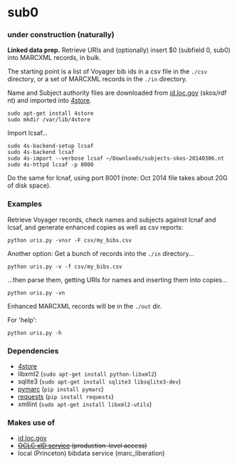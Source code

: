 # sub0

### under construction (naturally)

<b>Linked data prep.</b> Retrieve URIs and (optionally) insert $0 (subfield 0, sub0) into MARCXML records, in bulk.

The starting point is a list of Voyager bib ids in a csv file in the `./csv` directory, or a set of MARCXML records in the `./in` directory.

Name and Subject authority files are downloaded from [id.loc.gov](http://id.loc.gov/download/) (skos/rdf nt) and imported into [4store](http://4store.org/).
```
sudo apt-get install 4store
sudo mkdir /var/lib/4store
```
Import lcsaf...
```
sudo 4s-backend-setup lcsaf
sudo 4s-backend lcsaf
sudo 4s-import --verbose lcsaf ~/Downloads/subjects-skos-20140306.nt
sudo 4s-httpd lcsaf -p 8000
```
Do the same for lcnaf, using port 8001 (note: Oct 2014 file takes about 20G of disk space).

### Examples

Retrieve Voyager records, check names and subjects against lcnaf and lcsaf, and generate enhanced copies as well as csv reports: 

`python uris.py -vnsr -F csv/my_bibs.csv`

Another option: Get a bunch of records into the `./in` directory...

`python uris.py -v -f csv/my_bibs.csv` 

...then parse them, getting URIs for names and inserting them into copies... 

`python uris.py -vn`

Enhanced MARCXML records will be in the `./out` dir.

For 'help':

`python uris.py -h`

### Dependencies
 * [4store](http://4store.org/)
 * libxml2 (`sudo apt-get install python-libxml2`)
 * sqlite3 (`sudo apt-get install sqlite3 libsqlite3-dev`)
 * [pymarc](https://github.com/edsu/pymarc) (`pip install pymarc`)
 * [requests](http://docs.python-requests.org/en/latest/index.html)
   (`pip install requests`)
 * xmllint (`sudo apt-get install libxml2-utils`)
   
### Makes use of
 * [id.loc.gov](http://id.loc.gov/)
 * <strike>[OCLC xID service](https://www.oclc.org/developer/develop/web-services/xid-api.en.html) (production-level access)</strike>
 * local (Princeton) bibdata service (marc_liberation)
